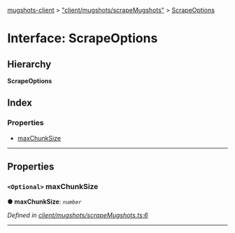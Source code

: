 [mugshots-client](../README.md) > ["client/mugshots/scrapeMugshots"](../modules/_client_mugshots_scrapemugshots_.md) > [ScrapeOptions](../interfaces/_client_mugshots_scrapemugshots_.scrapeoptions.md)

# Interface: ScrapeOptions

## Hierarchy

**ScrapeOptions**

## Index

### Properties

* [maxChunkSize](_client_mugshots_scrapemugshots_.scrapeoptions.md#maxchunksize)

---

## Properties

<a id="maxchunksize"></a>

### `<Optional>` maxChunkSize

**● maxChunkSize**: *`number`*

*Defined in [client/mugshots/scrapeMugshots.ts:6](https://github.com/agaricide/mugshots-client/blob/63bcee9/src/client/mugshots/scrapeMugshots.ts#L6)*

___

